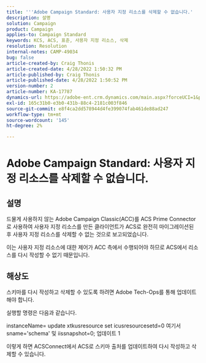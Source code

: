 ```yaml
---
title: '''Adobe Campaign Standard: 사용자 지정 리소스를 삭제할 수 없습니다.'
description: 설명
solution: Campaign
product: Campaign
applies-to: Campaign Standard
keywords: KCS, ACS, 표준, 사용자 지정 리소스, 삭제
resolution: Resolution
internal-notes: CAMP-49034
bug: false
article-created-by: Craig Thonis
article-created-date: 4/28/2022 1:50:32 PM
article-published-by: Craig Thonis
article-published-date: 4/28/2022 1:50:52 PM
version-number: 2
article-number: KA-17787
dynamics-url: https://adobe-ent.crm.dynamics.com/main.aspx?forceUCI=1&pagetype=entityrecord&etn=knowledgearticle&id=2fd7af29-fac6-ec11-a7b6-0022480a10ee
exl-id: 165c31b0-e3b0-431b-88c4-2181c003f846
source-git-commit: e8f4ca2dd578944d4fe399074fab461de88ad247
workflow-type: tm+mt
source-wordcount: '145'
ht-degree: 2%

---
```


# Adobe Campaign Standard: 사용자 지정 리소스를 삭제할 수 없습니다.

## 설명


드물게 사용하지 않는 Adobe Campaign Classic(ACC)를 ACS Prime Connector로 사용하여 사용자 지정 리소스를 만든 클라이언트가 ACS로 완전히 마이그레이션된 후 사용자 지정 리소스를 삭제할 수 없는 것으로 보고되었습니다.

이는 사용자 지정 리소스에 대한 제어가 ACC 측에서 수행되어야 하므로 ACS에서 리소스를 다시 작성할 수 없기 때문입니다.


## 해상도


스키마를 다시 작성하고 삭제할 수 있도록 하려면 Adobe Tech-Ops를 통해 업데이트해야 합니다.

실행할 명령은 다음과 같습니다.

instanceName= update xtkusresource set icusresourcesetd=0 여기서 sname=&#39;schema&#39; 및 iissnapshot=0; 업데이트 1

이렇게 하면 ACSConnect에서 ACS로 스키마 출처를 업데이트하여 다시 작성하고 삭제할 수 있습니다.
